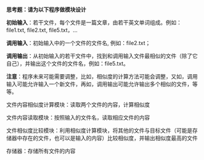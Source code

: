 **思考题：请为以下程序做模块设计**

**初始输入**：若干文件，每个文件是一篇文章，由若干英文单词组成。例如：file1.txt, file2.txt, file5.txt，…

**调用输入**：初始输入中的一个文件的文件名, 例如：file2.txt；

**调用输出**：从初始输入的若干文件中，找到和调用输入文件最相似的文件（除了它自己），并输出这个文件的文件名，例如：file5.txt。

**注意**：程序未来可能需要调整，比如，相似度的计算方法可能会调整，又如，调用输入可能允许输入一个新文件，再如，调用输出可能允许输出多个相似的文件，等等。



文件内容相似度计算模块：读取两个文件的内容，计算相似度

文件内容读取模块：按照输入的文件名，读取相应文件的内容

文件相似度比较模块：利用相似度计算模块，将其他的文件与目标文件（可能是存储器中存在的文件，也可以是输入的内容）比较相似度，并输出相似度最高的文件

存储器：存储所有文件的内容

